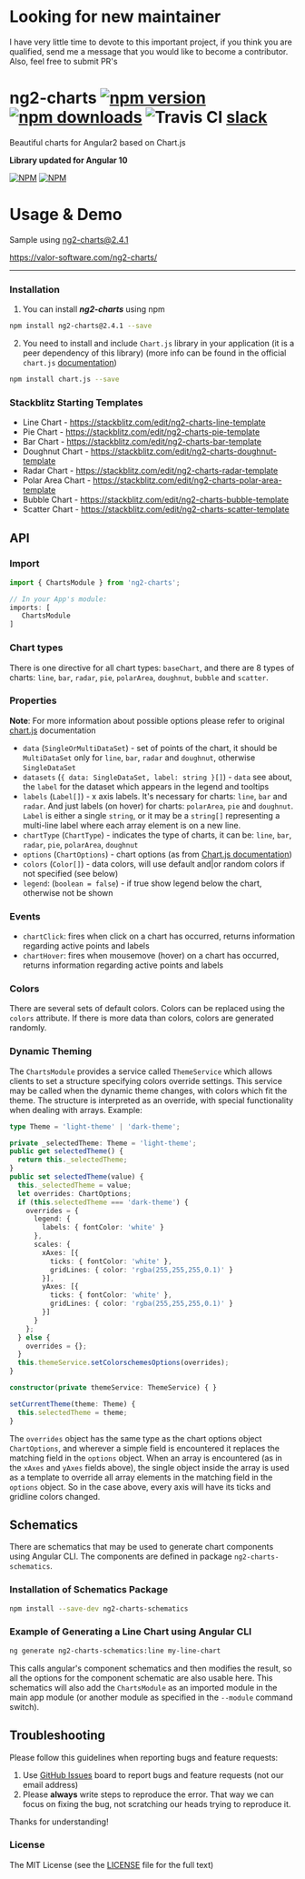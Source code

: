 # Looking for new maintainer

I have very little time to devote to this important project, if you think you are qualified, send me a message that you would like to become a contributor. Also, feel free to submit PR's

# ng2-charts [![npm version](https://badge.fury.io/js/ng2-charts.svg)](http://badge.fury.io/js/ng2-charts) [![npm downloads](https://img.shields.io/npm/dm/ng2-charts.svg)](https://npmjs.org/ng2-charts) ![Travis CI](https://travis-ci.org/valor-software/ng2-charts.svg?branch=development) [slack](https://ngx-home.slack.com)
Beautiful charts for Angular2 based on Chart.js

**Library updated for Angular 10**

<!-- [![Sauce Test Status](https://saucelabs.com/browser-matrix/valorkin.svg)](https://saucelabs.com/u/valorkin) -->
[![NPM](https://nodei.co/npm/ng2-charts.png?downloads=true&downloadRank=true&stars=true)](https://npmjs.org/ng2-charts)
[![NPM](https://nodei.co/npm-dl/ng2-charts.png?height=3&months=9)](https://npmjs.org/ng2-charts)


# Usage & Demo

Sample using ng2-charts@2.4.1

https://valor-software.com/ng2-charts/


- - -

### Installation

1. You can install ***ng2-charts*** using npm

  ```bash
  npm install ng2-charts@2.4.1 --save
  ```
2. You need to install and include `Chart.js` library in your application (it is a peer dependency of this library) (more info can be found in the official `chart.js` [documentation](http://www.chartjs.org/docs/#getting-started))

  ```bash
  npm install chart.js --save
  ```

### Stackblitz Starting Templates

* Line Chart - https://stackblitz.com/edit/ng2-charts-line-template
* Pie Chart - https://stackblitz.com/edit/ng2-charts-pie-template
* Bar Chart - https://stackblitz.com/edit/ng2-charts-bar-template
* Doughnut Chart - https://stackblitz.com/edit/ng2-charts-doughnut-template
* Radar Chart - https://stackblitz.com/edit/ng2-charts-radar-template
* Polar Area Chart - https://stackblitz.com/edit/ng2-charts-polar-area-template
* Bubble Chart - https://stackblitz.com/edit/ng2-charts-bubble-template
* Scatter Chart - https://stackblitz.com/edit/ng2-charts-scatter-template

## API

### Import
```typescript
import { ChartsModule } from 'ng2-charts';

// In your App's module:
imports: [
   ChartsModule
]
```

### Chart types
There is one directive for all chart types: `baseChart`, and there are 8 types of charts: `line`, `bar`, `radar`, `pie`, `polarArea`, `doughnut`, `bubble` and `scatter`.

### Properties

**Note**: For more information about possible options please refer to original [chart.js](http://www.chartjs.org/docs) documentation

- `data` (`SingleOrMultiDataSet`) -  set of points of the chart, it should be `MultiDataSet` only for `line`, `bar`, `radar` and `doughnut`, otherwise `SingleDataSet`
- `datasets` (`{ data: SingleDataSet, label: string }[]`) - `data` see about, the `label` for the dataset which appears in the legend and tooltips
- `labels` (`Label[]`) - x axis labels. It's necessary for charts: `line`, `bar` and `radar`. And just labels (on hover) for charts: `polarArea`, `pie` and `doughnut`. `Label` is either a single `string`, or it may be a `string[]` representing a multi-line label where each array element is on a new line.
- `chartType` (`ChartType`) - indicates the type of charts, it can be: `line`, `bar`, `radar`, `pie`, `polarArea`, `doughnut`
- `options` (`ChartOptions`) - chart options (as from [Chart.js documentation](http://www.chartjs.org/docs/))
- `colors` (`Color[]`) - data colors, will use default and|or random colors if not specified (see below)
- `legend`: (`boolean = false`) - if true show legend below the chart, otherwise not be shown

### Events

- `chartClick`: fires when click on a chart has occurred, returns information regarding active points and labels
- `chartHover`: fires when mousemove (hover) on a chart has occurred, returns information regarding active points and labels


### Colors

There are several sets of default colors. Colors can be replaced using the `colors` attribute. If there is more data than colors, colors are generated randomly.

### Dynamic Theming

The `ChartsModule` provides a service called `ThemeService` which allows clients to set a structure specifying colors override settings. This service may be called when the dynamic theme changes, with colors which fit the theme. The structure is interpreted as an override, with special functionality when dealing with arrays. Example:

```typescript
type Theme = 'light-theme' | 'dark-theme';

private _selectedTheme: Theme = 'light-theme';
public get selectedTheme() {
  return this._selectedTheme;
}
public set selectedTheme(value) {
  this._selectedTheme = value;
  let overrides: ChartOptions;
  if (this.selectedTheme === 'dark-theme') {
    overrides = {
      legend: {
        labels: { fontColor: 'white' }
      },
      scales: {
        xAxes: [{
          ticks: { fontColor: 'white' },
          gridLines: { color: 'rgba(255,255,255,0.1)' }
        }],
        yAxes: [{
          ticks: { fontColor: 'white' },
          gridLines: { color: 'rgba(255,255,255,0.1)' }
        }]
      }
    };
  } else {
    overrides = {};
  }
  this.themeService.setColorschemesOptions(overrides);
}

constructor(private themeService: ThemeService) { }

setCurrentTheme(theme: Theme) {
  this.selectedTheme = theme;
}
```

The `overrides` object has the same type as the chart options object `ChartOptions`, and wherever a simple field is encountered it replaces the matching field in the `options` object. When an array is encountered (as in the `xAxes` and `yAxes` fields above), the single object inside the array is used as a template to override all array elements in the matching field in the `options` object. So in the case above, every axis will have its ticks and gridline colors changed.

## Schematics

There are schematics that may be used to generate chart components using Angular CLI. The components are defined in package `ng2-charts-schematics`.

### Installation of Schematics Package

```bash
npm install --save-dev ng2-charts-schematics
```

### Example of Generating a Line Chart using Angular CLI

```bash
ng generate ng2-charts-schematics:line my-line-chart
```

This calls angular's component schematics and then modifies the result, so all the options for the component schematic are also usable here. This schematics will also add the `ChartsModule` as an imported module in the main app module (or another module as specified in the `--module` command switch).

## Troubleshooting

Please follow this guidelines when reporting bugs and feature requests:

1. Use [GitHub Issues](https://github.com/valor-software/ng2-charts/issues) board to report bugs and feature requests (not our email address)
2. Please **always** write steps to reproduce the error. That way we can focus on fixing the bug, not scratching our heads trying to reproduce it.

Thanks for understanding!

### License

The MIT License (see the [LICENSE](https://github.com/valor-software/ng2-charts/blob/master/LICENSE) file for the full text)
